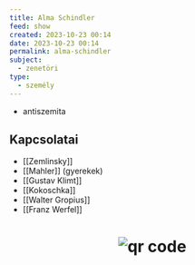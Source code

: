 ```yaml
---
title: Alma Schindler
feed: show
created: 2023-10-23 00:14
date: 2023-10-23 00:14
permalink: alma-schindler
subject:
  - zenetöri
type:
  - személy
---
```


- antiszemita
## Kapcsolatai

- [[Zemlinsky]]
- [[Mahler]] (gyerekek)
- [[Gustav Klimt]]
- [[Kokoschka]]
- [[Walter Gropius]]
- [[Franz Werfel]]



# <p style="text-align: center;"><img src="https://chart.googleapis.com/chart?cht=qr&chl=https://notes.andrasdenes.com/alma-schindler&chs=180x180&choe=UTF-8&chld=L|2" alt="qr code"></p>

